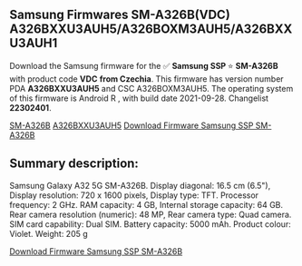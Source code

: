 <h2>Samsung Firmwares SM-A326B(VDC) A326BXXU3AUH5/A326BOXM3AUH5/A326BXXU3AUH1</h2>
Download the Samsung firmware for the ✅ <strong>Samsung SSP </strong> ⭐ <strong>SM-A326B</strong> with product code <strong>VDC</strong> <strong> from Czechia</strong>. This firmware has version number PDA <strong>A326BXXU3AUH5</strong> and CSC A326BOXM3AUH5. The operating system of this firmware is Android R , with build date 2021-09-28. Changelist <strong>22302401</strong>.


[SM-A326B](https://samfirm.shop/samsung/model/SM-A326B)
[A326BXXU3AUH5](https://samfirm.shop/samsung/pda/A326BXXU3AUH5)
[Download Firmware Samsung SSP SM-A326B](https://samfirm.shop/samsung/firmware/461094)
<h2>Summary description:</h2>
<p>Samsung Galaxy A32 5G SM-A326B. Display diagonal: 16.5 cm (6.5"), Display resolution: 720 x 1600 pixels, Display type: TFT. Processor frequency: 2 GHz. RAM capacity: 4 GB, Internal storage capacity: 64 GB. Rear camera resolution (numeric): 48 MP, Rear camera type: Quad camera. SIM card capability: Dual SIM. Battery capacity: 5000 mAh. Product colour: Violet. Weight: 205 g</p>


[Download Firmware Samsung SSP SM-A326B](https://samfirm.shop/samsung/firmware/461094)
